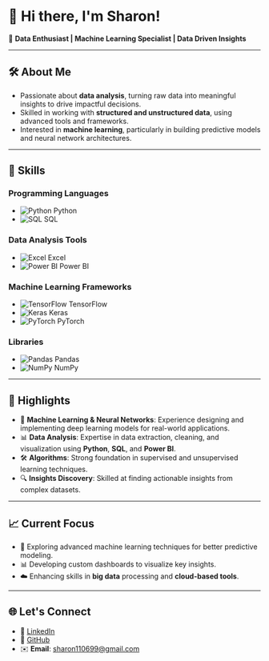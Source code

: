 
# 👋 Hi there, I'm Sharon!

🎯 **Data Enthusiast | Machine Learning Specialist | Data Driven Insights**

---

## 🛠️ About Me
- Passionate about **data analysis**, turning raw data into meaningful insights to drive impactful decisions.  
- Skilled in working with **structured and unstructured data**, using advanced tools and frameworks.  
- Interested in **machine learning**, particularly in building predictive models and neural network architectures.

---

## 🔧 Skills

### Programming Languages  
- ![Python](https://img.shields.io/badge/-Python-3776AB?logo=python&logoColor=white) Python  
- ![SQL](https://img.shields.io/badge/-SQL-4479A1?logo=microsoft-sql-server&logoColor=white) SQL  

### Data Analysis Tools  
- ![Excel](https://img.shields.io/badge/-Excel-217346?logo=microsoft-excel&logoColor=white) Excel  
- ![Power BI](https://img.shields.io/badge/-Power%20BI-F2C811?logo=power-bi&logoColor=black) Power BI  

### Machine Learning Frameworks  
- ![TensorFlow](https://img.shields.io/badge/-TensorFlow-FF6F00?logo=tensorflow&logoColor=white) TensorFlow  
- ![Keras](https://img.shields.io/badge/-Keras-D00000?logo=keras&logoColor=white) Keras  
- ![PyTorch](https://img.shields.io/badge/-PyTorch-EE4C2C?logo=pytorch&logoColor=white) PyTorch  

### Libraries  
- ![Pandas](https://img.shields.io/badge/-Pandas-150458?logo=pandas&logoColor=white) Pandas  
- ![NumPy](https://img.shields.io/badge/-NumPy-013243?logo=numpy&logoColor=white) NumPy  

---

## 🌟 Highlights
- 🧠 **Machine Learning & Neural Networks**: Experience designing and implementing deep learning models for real-world applications.  
- 📊 **Data Analysis**: Expertise in data extraction, cleaning, and visualization using **Python**, **SQL**, and **Power BI**.  
- 🛠️ **Algorithms**: Strong foundation in supervised and unsupervised learning techniques.  
- 🔍 **Insights Discovery**: Skilled at finding actionable insights from complex datasets.  

---

## 📈 Current Focus  
- 🔬 Exploring advanced machine learning techniques for better predictive modeling.  
- 📊 Developing custom dashboards to visualize key insights.  
- ☁️ Enhancing skills in **big data** processing and **cloud-based tools**.  

---

## 🌐 Let's Connect
- 💼 [LinkedIn](https://www.linkedin.com/in/sarojini-sharon-rk/)  
- 📂 [GitHub](https://github.com/sarojinisharon)  
- ✉️ **Email**: sharon110699@gmail.com  

